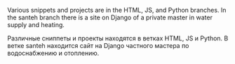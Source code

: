 Various snippets and projects are in the HTML, JS, and Python branches. In the santeh branch there is a site on Django of a private master in water supply and heating.



Различные сниппеты и проекты находятся в ветках HTML, JS и Python.
В ветке santeh находится сайт на Django частного мастера по водоснабжению и отоплению.
